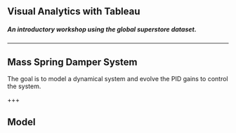## Visual Analytics with Tableau
##### An introductory workshop using the global superstore dataset.

---

## Mass Spring Damper System

The goal is to model a dynamical system and evolve the PID gains to control the system.


+++

## Model
